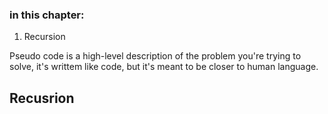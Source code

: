 ### in this chapter:

1. Recursion

Pseudo code is a high-level description of the problem you're trying to solve, it's writtem like code, but it's meant to be closer to human language.

## Recusrion




